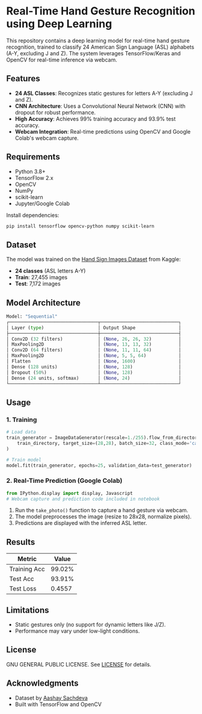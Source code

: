 # Real-Time Hand Gesture Recognition using Deep Learning

This repository contains a deep learning model for real-time hand gesture recognition, trained to classify 24 American Sign Language (ASL) alphabets (A-Y, excluding J and Z). The system leverages TensorFlow/Keras and OpenCV for real-time inference via webcam.

## Features
- **24 ASL Classes**: Recognizes static gestures for letters A-Y (excluding J and Z).
- **CNN Architecture**: Uses a Convolutional Neural Network (CNN) with dropout for robust performance.
- **High Accuracy**: Achieves 99% training accuracy and 93.9% test accuracy.
- **Webcam Integration**: Real-time predictions using OpenCV and Google Colab's webcam capture.

## Requirements
- Python 3.8+
- TensorFlow 2.x
- OpenCV
- NumPy
- scikit-learn
- Jupyter/Google Colab

Install dependencies:
```bash
pip install tensorflow opencv-python numpy scikit-learn
```

## Dataset
The model was trained on the [Hand Sign Images Dataset](https://www.kaggle.com/datasets/ash2703/handsignimages) from Kaggle:
- **24 classes** (ASL letters A-Y)
- **Train**: 27,455 images
- **Test**: 7,172 images

## Model Architecture
```python
Model: "Sequential"
┌─────────────────────────────────┬─────────────────────────────┐
│ Layer (type)                    │ Output Shape                │
├─────────────────────────────────┼─────────────────────────────┤
│ Conv2D (32 filters)             │ (None, 26, 26, 32)          │
│ MaxPooling2D                    │ (None, 13, 13, 32)          │
│ Conv2D (64 filters)             │ (None, 11, 11, 64)          │
│ MaxPooling2D                    │ (None, 5, 5, 64)            │
│ Flatten                         │ (None, 1600)                │
│ Dense (128 units)               │ (None, 128)                 │
│ Dropout (50%)                   │ (None, 128)                 │
│ Dense (24 units, softmax)       │ (None, 24)                  │
└─────────────────────────────────┴─────────────────────────────┘
```

## Usage

### 1. Training
```python
# Load data
train_generator = ImageDataGenerator(rescale=1./255).flow_from_directory(
    train_directory, target_size=(28,28), batch_size=32, class_mode='categorical'
)

# Train model
model.fit(train_generator, epochs=25, validation_data=test_generator)
```

### 2. Real-Time Prediction (Google Colab)
```python
from IPython.display import display, Javascript
# Webcam capture and prediction code included in notebook
```

1. Run the `take_photo()` function to capture a hand gesture via webcam.
2. The model preprocesses the image (resize to 28x28, normalize pixels).
3. Predictions are displayed with the inferred ASL letter.

## Results
| Metric        | Value   |
|---------------|---------|
| Training Acc  | 99.02%  |
| Test Acc      | 93.91%  |
| Test Loss     | 0.4557  |

## Limitations
- Static gestures only (no support for dynamic letters like J/Z).
- Performance may vary under low-light conditions.

## License
GNU GENERAL PUBLIC LICENSE. See [LICENSE](LICENSE) for details.

## Acknowledgments
- Dataset by [Aashay Sachdeva](https://www.kaggle.com/ash2703)
- Built with TensorFlow and OpenCV
